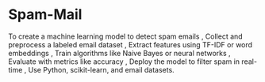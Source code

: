 # Spam-Mail
 To create a machine learning model to detect spam emails , Collect and preprocess a labeled email dataset , Extract features using TF-IDF or word embeddings , Train algorithms like Naive Bayes or neural networks , Evaluate with metrics like accuracy , Deploy the model to filter spam in real-time , Use Python, scikit-learn, and email datasets.

